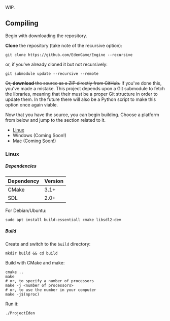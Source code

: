 WIP.

## Compiling

Begin with downloading the repository.

**Clone** the repository (take note of the recursive option):
```
git clone https://github.com/EdenGame/Engine --recursive
```
or, if you've already cloned it but not recursively:
```
git submodule update --recursive --remote
```

~~Or, **download** the source as a ZIP directly from GitHub.~~ If you've done this, you've made a mistake. This project depends upon a Git submodule to fetch the libraries, meaning that their must be a proper Git structure in order to update them. In the future there will also be a Python script to make this option once again viable.

Now that you have the source, you can begin building. Choose a platform from below and jump to the section related to it.

* <a href="#linux">Linux</a>
* Windows (Coming Soon!)
* Mac (Coming Soon!)

### <span id="linux">Linux</span>

##### Dependencies
| Dependency | Version |
| ---------- | ------- |
| CMake      | 3.1+    |
| SDL        | 2.0+    |

For Debian/Ubuntu:
```
sudo apt install build-essentiall cmake libsdl2-dev
```

##### Build

Create and switch to the `build` directory:
```
mkdir build && cd build
```

Build with CMake and make:
```
cmake ..
make
# or, to specify a number of processors
make -j <number of processors>
# or, to use the number in your computer
make -j$(nproc)
```

Run it:
```
./ProjectEden
```
